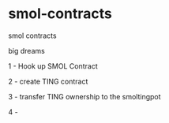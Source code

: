 # smol-contracts

smol contracts

big dreams


1 - Hook up SMOL Contract
 
2 - create TING contract

3 - transfer TING ownership to the smoltingpot

4 - 